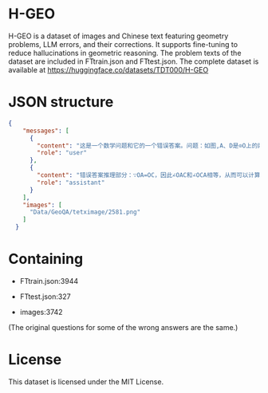 # H-GEO
H-GEO is a dataset of images and Chinese text featuring geometry problems, LLM errors, and their corrections. It supports fine-tuning to reduce hallucinations in geometric reasoning. The problem texts of the dataset are included in ​​FTtrain.json​​ and ​​FTtest.json​​. The complete dataset is available at https://huggingface.co/datasets/TDT000/H-GEO
# JSON structure
```json
{
    "messages": [
      {
        "content": "这是一个数学问题和它的一个错误答案。问题：如图,A、D是⊙O上的两个点,BC是直径,若∠OAC=55°,则∠D的度数是() 错误答案：解：∵OA=OC，∴∠C=∠OAC=55°．∵BC是⊙O的直径，∴∠B=90°．∴∠BOC=180°-∠C-∠B=180°-55°-90°=35°．∴∠D=$\\\\frac{1}{2}$∠BOC=$\\\\frac{1}{2}$×35°=17.5°．故答案为：17.5°．。请结合图片分析这个错误答案，把它拆分成推理和计算两个部分，并指出错误所在的部分，给出错误的语句段落，并给出这道错题的修正。最后给出这道题的正确答案。",
        "role": "user"
      },
      {
        "content": "错误答案推理部分：∵OA=OC，因此∠OAC和∠OCA相等，从而可以计算∠AOC的度数，进而应用圆周角定理求出∠B和∠D的度数。 错误答案的计算部分：∴∠BOC=180°-∠C-∠B=180°-55°-90°=35°．∴∠D=$\\frac{1}{2}$∠BOC=$\\frac{1}{2}$×35°=17.5° 错误所在的部分：calculate 。错误的语句段落：∴∠D=$\\frac{1}{2}$∠BOC=$\\frac{1}{2}$×35°=17.5° 。这道错题的修正：解:∵OA=OC,∴∠OCA=∠OAC=55°,∴∠AOC=180°-∠OCA-∠OAC=70°,由圆周角定理得,∠B=$\\frac{1}{2}$∠AOC=35°,∴∠D=∠B=35°。这道题的正确答案为：解:∵OA=OC,∴∠OCA=∠OAC=55°,∴∠AOC=180°-∠OCA-∠OAC=70°,由圆周角定理得,∠B=\\frac{1}{2}∠AOC=35°,∴∠D=∠B=35° ",
        "role": "assistant"
      }
    ],
    "images": [
      "Data/GeoQA/tetximage/2581.png"
    ]
  }
```
# Containing 
- FTtrain.json:3944

- FTtest.json:327

- images:3742

(The original questions for some of the wrong answers are the same.)

# License
This dataset is licensed under the MIT License.
